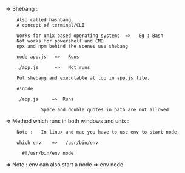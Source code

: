 =>   Shebang :

        Also called hashbang.
        A concept of terminal/CLI

        Works for unix based operating systems  =>   Eg : Bash
        Not works for powershell and CMD
        npx and npm behind the scenes use shebang

        node app.js   =>   Runs 

        ./app.js      =>   Not runs

        Put shebang and executable at top in app.js file.

        #!node

        ./app.js     =>  Runs

                 Space and double quotes in path are not allowed


=>  Method which runs in both windows and unix :

        Note :   In linux and mac you have to use env to start node.

        which env    =>   /usr/bin/env

          #!/usr/bin/env node



=>   Note :   env can also start a node   =>  env node




